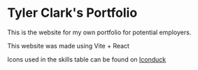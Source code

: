 # Tyler Clark's Portfolio

This is the website for my own portfolio for potential employers.

This website was made using Vite + React

Icons used in the skills table can be found on [Iconduck](https://iconduck.com)

